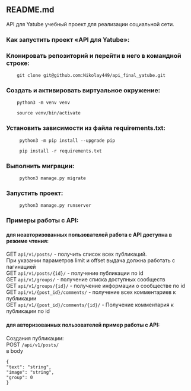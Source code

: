## README.md

API для Yatube учебный проект для реализации социальной сети.

### Как запустить проект «API для Yatube»:

### Клонировать репозиторий и перейти в него в командной строке:

        git clone git@github.com:Nikolay449/api_final_yatube.git

### Cоздать и активировать виртуальное окружение:

        python3 -m venv venv

        source venv/bin/activate

### Установить зависимости из файла requirements.txt:

         python3 -m pip install --upgrade pip

         pip install -r requirements.txt

### Выполнить миграции:

         python3 manage.py migrate

### Запустить проект:

         python3 manage.py runserver
         
### Примеры работы с API:
#### для неавторизованных пользователей работа с API доступна в режиме чтения:

GET `api/v1/posts/` - получить список всех публикаций.  
При указании параметров limit и offset выдача должна работать с пагинацией  
GET `api/v1/posts/{id}/` - получение публикации по id  
GET `api/v1/groups/` - получение списка доступных сообществ  
GET `api/v1/groups/{id}/` - получение информации о сообществе по id  
GET `api/v1/{post_id}/comments/` - получение всех комментариев к публикации  
GET `api/v1/{post_id}/comments/{id}/` - Получение комментария к публикации по id  

#### для авторизованных пользователей пример работы с API:
Cоздания публикации:  
POST `/api/v1/posts/`  
в body  
  
    {
    "text": "string",
    "image": "string",
    "group": 0
    }
